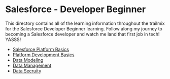 # Salesforce - Developer Beginner

This directory contains all of the learning information throughout the trailmix for the Salesforce Developer Beginner learning.
Follow along my journey to becoming a Salesforce developer and watch me land that first job in tech! YASSS!

- [Salesforce Platform Basics](/Salesforce-Platform-Basics/README.md)
- [Platform Development Basics](/Developer-Beginner/Platform-Development-Basics/README.md)
- [Data Modeling](/Developer-Beginner/Data-Modeling/README.md)
- [Data Management](/Developer-Beginner/Data-Management/README.md)
- [Data Secruity](/Developer-Beginner/Data-Security/README.md)
